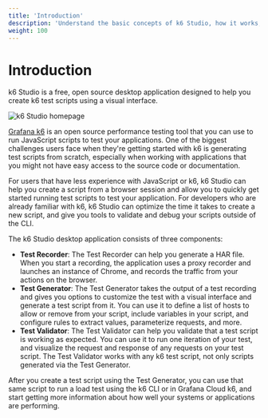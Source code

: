 ```yaml
---
title: 'Introduction'
description: 'Understand the basic concepts of k6 Studio, how it works, and how to get started.'
weight: 100
---
```


# Introduction

k6 Studio is a free, open source desktop application designed to help you create k6 test scripts using a visual interface.

![k6 Studio homepage](/media/docs/k6-studio/screenshot-k6-studio-homepage-2.png)

[Grafana k6](https://grafana.com/docs/k6/latest/) is an open source performance testing tool that you can use to run JavaScript scripts to test your applications. One of the biggest challenges users face when they're getting started with k6 is generating test scripts from scratch, especially when working with applications that you might not have easy access to the source code or documentation.

For users that have less experience with JavaScript or k6, k6 Studio can help you create a script from a browser session and allow you to quickly get started running test scripts to test your application. For developers who are already familiar with k6, k6 Studio can optimize the time it takes to create a new script, and give you tools to validate and debug your scripts outside of the CLI.

The k6 Studio desktop application consists of three components:

- **Test Recorder**: The Test Recorder can help you generate a HAR file. When you start a recording, the application uses a proxy recorder and launches an instance of Chrome, and records the traffic from your actions on the browser.
- **Test Generator**: The Test Generator takes the output of a test recording and gives you options to customize the test with a visual interface and generate a test script from it. You can use it to define a list of hosts to allow or remove from your script, include variables in your script, and configure rules to extract values, parameterize requests, and more.
- **Test Validator**: The Test Validator can help you validate that a test script is working as expected. You can use it to run one iteration of your test, and visualize the request and response of any requests on your test script. The Test Validator works with any k6 test script, not only scripts generated via the Test Generator.

After you create a test script using the Test Generator, you can use that same script to run a load test using the k6 CLI or in Grafana Cloud k6, and start getting more information about how well your systems or applications are performing.
